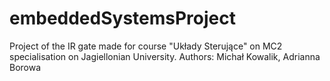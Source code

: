 # embeddedSystemsProject
Project of the IR gate made for course "Układy Sterujące" on MC2 specialisation on Jagiellonian University.
Authors: Michał Kowalik, Adrianna Borowa
